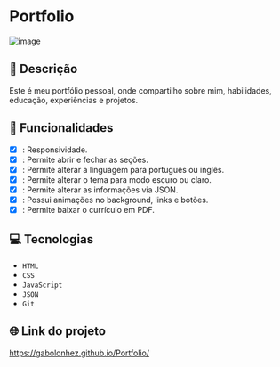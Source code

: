 # Portfolio
![image](https://github.com/user-attachments/assets/af95fb03-0eac-4995-b147-e58fcb562a07)


## 📑 Descrição

Este é meu portfólio pessoal, onde compartilho sobre mim, habilidades, educação, experiências e projetos.

## 🎯 Funcionalidades
- [X] : Responsividade.
- [X] : Permite abrir e fechar as seções.
- [X] : Permite alterar a linguagem para português ou inglês.
- [X] : Permite alterar o tema para modo escuro ou claro.
- [X] : Permite alterar as informações via JSON.
- [X] : Possui animações no background, links e botões.
- [X] : Permite baixar o currículo em PDF. 

## 💻 Tecnologias 

- `HTML`
- `CSS`
- `JavaScript`
- `JSON`
- `Git`

## 🌐 Link do projeto

https://gabolonhez.github.io/Portfolio/


